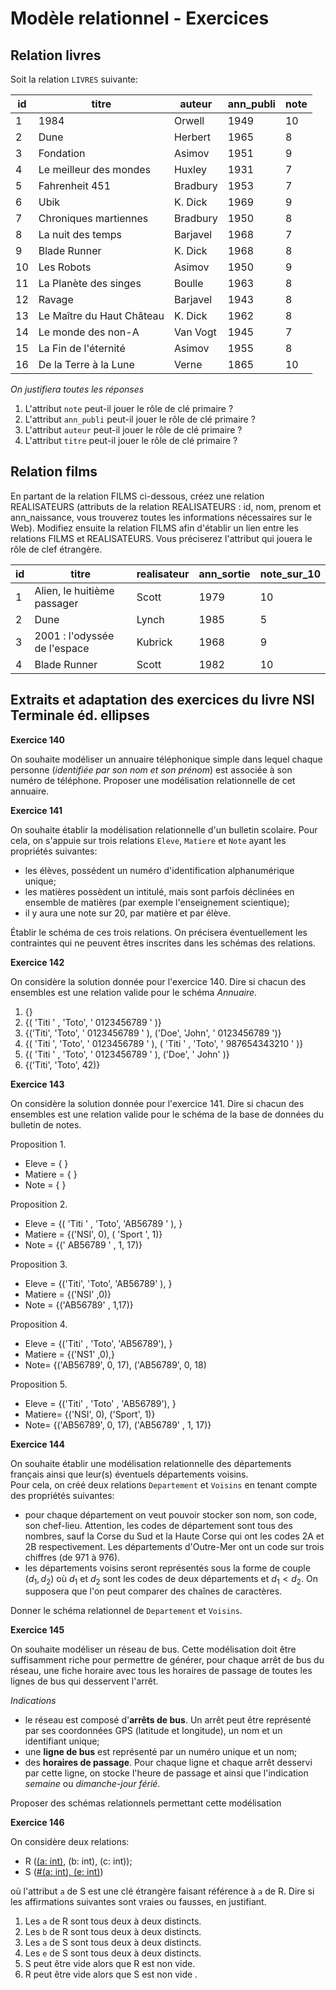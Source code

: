 Modèle relationnel - Exercices
=========================

## Relation livres

Soit la relation `LIVRES` suivante:  

| id | titre                     | auteur    | ann_publi | note | 
|----|---------------------------|-----------|-----------|------| 
| 1  | 1984                      | Orwell    | 1949      | 10   | 
| 2  |  Dune                     | Herbert   | 1965      | 8    | 
| 3  | Fondation                 | Asimov    | 1951      | 9    | 
| 4  | Le meilleur des mondes    | Huxley    | 1931      | 7    | 
| 5  | Fahrenheit 451            | Bradbury  | 1953      | 7    | 
| 6  | Ubik                      | K. Dick   | 1969      | 9    | 
| 7  | Chroniques martiennes     | Bradbury  | 1950      | 8    | 
| 8  | La nuit des temps         | Barjavel  | 1968      | 7    | 
| 9  | Blade Runner              | K. Dick   | 1968      | 8    | 
| 10 | Les Robots                | Asimov    | 1950      | 9    | 
| 11 | La Planète des singes     | Boulle    | 1963      | 8    | 
| 12 | Ravage                    | Barjavel  | 1943      | 8    | 
| 13 | Le Maître du Haut Château | K. Dick   | 1962      | 8    | 
| 14 | Le monde des non-A        | Van Vogt  | 1945      | 7    | 
| 15 | La Fin de l'éternité      | Asimov    | 1955      | 8    | 
| 16 | De la Terre à la Lune     | Verne     | 1865      | 10   | 


*On justifiera toutes les réponses*  

1. L'attribut `note` peut-il jouer le rôle de clé primaire ? 
2. L'attribut `ann_publi` peut-il jouer le rôle de clé primaire ?
3. L'attribut `auteur` peut-il jouer le rôle de clé primaire ?
4. L'attribut `titre` peut-il jouer le rôle de clé primaire ?

## Relation films

En partant de la relation FILMS ci-dessous, créez une relation REALISATEURS (attributs de la relation REALISATEURS : id, nom, prenom et ann_naissance, vous trouverez toutes les informations nécessaires sur le Web). Modifiez ensuite la relation FILMS afin d'établir un lien entre les relations FILMS et REALISATEURS. Vous préciserez l'attribut qui jouera le rôle de clef étrangère.  

| id |            titre             | realisateur | ann_sortie | note_sur_10 |
|----|------------------------------|-------------|------------|-------------|
| 1  | Alien, le huitième passager  |    Scott    |    1979    |     10      |
| 2  |             Dune             |    Lynch    |    1985    |      5      |
| 3  | 2001 : l'odyssée de l'espace |   Kubrick   |    1968    |      9      |
| 4  |         Blade Runner         |    Scott    |    1982    |     10      |

## Extraits et adaptation des exercices  du livre NSI Terminale éd. ellipses 

**Exercice 140**  

On souhaite modéliser un annuaire téléphonique simple dans lequel chaque personne (*identifiée par son nom et son prénom*) est associée à son numéro de téléphone. Proposer une modélisation relationnelle de cet annuaire.  

**Exercice 141**  

On souhaite établir la modélisation relationnelle d'un bulletin scolaire. Pour cela, on s'appuie sur trois relations `Eleve`, `Matiere` et `Note` ayant les propriétés suivantes:  

* les élèves, possédent un numéro d'identification alphanumérique unique;
* les matières possèdent un intitulé, mais sont parfois déclinées en ensemble de matières (par exemple l'enseignement scientique);
* il y aura une note sur 20, par matière et par élève.

Établir le schéma de ces trois relations. On précisera éventuellement les contraintes qui ne peuvent êtres inscrites dans les schémas des relations.  

**Exercice 142**  

On considère la solution donnée pour l'exercice 140. Dire si chacun des ensembles est une relation valide pour le schéma *Annuaire*.  

1. {}
2. {( 'Titi ' , 'Toto', ' 0123456789 ' )}
3. {('Titi', 'Toto', ' 0123456789 ' ), ('Doe', 'John', ' 0123456789 ')}
4. {( 'Titi ', 'Toto', ' 0123456789 ' ), ( 'Titi ' , 'Toto', ' 987654343210 ' )}
5. {( 'Titi ' , 'Toto', ' 0123456789 ' ), ('Doe', ' John' )}
6. {('Titi', 'Toto', 42)}

**Exercice 143**  

On considère la solution donnée pour l'exercice 141. Dire si chacun des ensembles est une relation valide pour le schéma de la base de données du bulletin de notes.  

Proposition 1.

* Eleve = { }
* Matiere = { }
* Note = { }

Proposition 2.  

* Eleve = {( 'Titi ' , 'Toto', 'AB56789 ' ), }
* Matiere = {('NSI', 0), ( 'Sport ', 1)}
* Note = {(' AB56789 ' , 1, 17)}

Proposition 3.  

* Eleve = {('Titi', 'Toto', 'AB56789' ), }
* Matiere = {('NSI' ,0)}
* Note = {('AB56789' , 1,17)} 

Proposition 4.

* Eleve = {('Titi' , 'Toto', 'AB56789'), }
* Matiere = {('NS1' ,0),}
* Note= {('AB56789', 0, 17), ('AB56789', 0, 18)

Proposition 5.

* Eleve = {('Titi' , 'Toto' , 'AB56789'), }
* Matiere= {('NSI', 0), ('Sport', 1)}
* Note= {('AB56789', 0, 17), ('AB56789' , 1, 17)} 

**Exercice 144**  

On souhaite établir une modélisation relationnelle des départements français ainsi que leur(s) éventuels départements voisins.  
Pour cela, on créé deux relations `Departement` et `Voisins` en tenant compte des propriétés suivantes:  

* pour chaque département on veut pouvoir stocker son nom, son code, son chef-lieu. Attention, les codes de département sont tous des nombres, sauf la Corse du Sud et la Haute Corse qui ont les codes 2A et 2B respectivement. Les départements d'Outre-Mer ont un code sur trois chiffres (de 971 à 976).
* les départements voisins seront représentés sous la forme de couple ($d_1,d_2$) où $d_1$ et $d_2$ sont les codes de deux départements et $d_1<d_2$. On supposera que l'on peut comparer des chaînes de caractères.

Donner le schéma relationnel de `Departement` et `Voisins`.

**Exercice 145**  

On souhaite modéliser un réseau de bus. Cette modélisation doit être suffisamment riche pour permettre de générer, pour chaque arrêt de bus du réseau, une fiche horaire avec tous les horaires de passage de toutes les lignes de bus qui desservent l'arrêt.  

*Indications*  

* le réseau est composé d'**arrêts de bus**. Un arrêt peut être représenté par ses coordonnées GPS (latitude et longitude), un nom et un identifiant unique;
* une **ligne de bus** est représenté par un numéro unique et un nom;
* des **horaires de passage**. Pour chaque ligne et chaque arrêt desservi par cette ligne, on stocke l'heure de passage et ainsi que l'indication *semaine* ou *dimanche-jour férié*.  

Proposer des schémas relationnels permettant cette modélisation


**Exercice 146**  

On considère deux relations:  

* R (<u>(a: int)</u>, (b: int), (c: int));
* S (<u>#(a: int), (e: int)</u>)

où l'attribut `a` de S est une clé étrangère faisant référence à `a` de R. Dire si les affirmations suivantes sont vraies ou fausses, en justifiant.  

1. Les `a` de R sont tous deux à deux distincts.
2. Les `b` de R sont tous deux à deux distincts.
3. Les `a` de S sont tous deux à deux distincts.
4. Les `e` de S sont tous deux à deux distincts.
5. S peut être vide alors que R est non vide.
6. R peut être vide alors que S est non vide .
